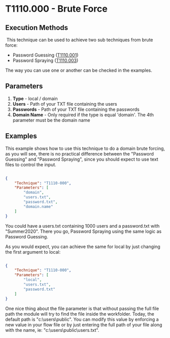 
# T1110.000 - Brute Force

## Execution Methods

​	This technique can be used to achieve two sub techniques from brute force:

- Password Guessing ([T1110.001](https://attack.mitre.org/techniques/T1110/001/))
- Password Spraying ([T1110.003](https://attack.mitre.org/techniques/T1110/003/)) 

The way you can use one or another can be checked in the examples.

## Parameters

1. **Type** - local / domain
2. **Users** - Path of your TXT file containing the users
3. **Passwords** - Path of your TXT file containing the passwords
4. **Domain Name** - Only required if the type is equal 'domain'. The 4th parameter must be the domain name

## Examples

This example shows how to use this technique to do a domain brute forcing, as you will see, there is no practical difference between the "Password Guessing" and "Password Spraying", since you should expect to use text files to control the input. 

```json

{
    "Technique": "T1110-000",
    "Parameters": [
    	"domain",
        "users.txt",
        "password.txt",
        "domain.name"
    ]
}

```

You could have a users.txt containing 1000 users and a password.txt with "Summer2020". There you go, Password Spraying using the same logic as Password Guessing. 

As you would expect, you can achieve the same for local by just changing the first argument to local:

```json

{
    "Technique": "T1110-000",
    "Parameters": [
    	"local",
        "users.txt",
        "password.txt"
    ]
}

```

One nice thing about the file parameter is that without passing the full file path the module will try to find the file inside the workfolder. Today, the default path is "c:\users\public". You can modify this value by enforcing a new value in your flow file or by just entering the full path of your file along with the name, ie: "c:\users\public\users.txt".
